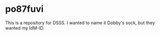 # po87fuvi
This is a repository for DSSS. I wanted to name it Dobby's sock, but they wanted my IdM-ID. 
